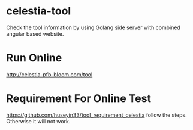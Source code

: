 # celestia-tool
Check the tool information by using Golang side server with combined angular based website.

# Run Online
http://celestia-pfb-bloom.com/tool

# Requirement For Online Test

https://github.com/huseyin33/tool_requirement_celestia  follow the steps. Otherwise it will not work.
